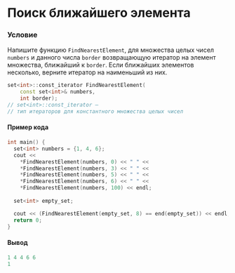 # Поиск ближайшего элемента

### Условие
 
Напишите функцию `FindNearestElement`, для множества целых чисел `numbers` и данного числа `border` возвращающую итератор на элемент множества, ближайший к `border`. Если ближайших элементов несколько, верните итератор на наименьший из них.

```c++
set<int>::const_iterator FindNearestElement(
    const set<int>& numbers,
    int border);
// set<int>::const_iterator —
// тип итераторов для константного множества целых чисел
```
#### Пример кода

```c++
int main() {
  set<int> numbers = {1, 4, 6};
  cout <<
    *FindNearestElement(numbers, 0) << " " <<
    *FindNearestElement(numbers, 3) << " " <<
    *FindNearestElement(numbers, 5) << " " <<
    *FindNearestElement(numbers, 6) << " " <<
    *FindNearestElement(numbers, 100) << endl;
   
  set<int> empty_set;

  cout << (FindNearestElement(empty_set, 8) == end(empty_set)) << endl;
  return 0;
}
```
#### Вывод

```objectivec
1 4 4 6 6
1
```